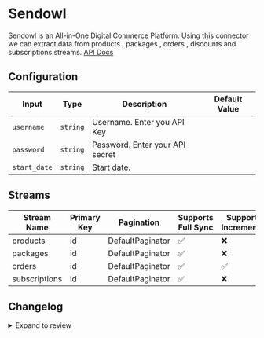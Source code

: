 # Sendowl
Sendowl is an All-in-One Digital Commerce Platform.
Using this connector we can extract data from products , packages , orders , discounts and subscriptions streams.
[API Docs](https://dashboard.sendowl.com/developers/api/introduction)

## Configuration

| Input | Type | Description | Default Value |
|-------|------|-------------|---------------|
| `username` | `string` | Username. Enter you API Key |  |
| `password` | `string` | Password. Enter your API secret |  |
| `start_date` | `string` | Start date.  |  |

## Streams
| Stream Name | Primary Key | Pagination | Supports Full Sync | Supports Incremental |
|-------------|-------------|------------|---------------------|----------------------|
| products | id | DefaultPaginator | ✅ |  ❌  |
| packages | id | DefaultPaginator | ✅ |  ❌  |
| orders | id | DefaultPaginator | ✅ |  ✅  |
| subscriptions | id | DefaultPaginator | ✅ |  ❌  |

## Changelog

<details>
  <summary>Expand to review</summary>

| Version          | Date              | Pull Request | Subject        |
|------------------|-------------------|--------------|----------------|
| 0.0.11 | 2025-02-08 | [53467](https://github.com/airbytehq/airbyte/pull/53467) | Update dependencies |
| 0.0.10 | 2025-02-01 | [52972](https://github.com/airbytehq/airbyte/pull/52972) | Update dependencies |
| 0.0.9 | 2025-01-25 | [52529](https://github.com/airbytehq/airbyte/pull/52529) | Update dependencies |
| 0.0.8 | 2025-01-18 | [51915](https://github.com/airbytehq/airbyte/pull/51915) | Update dependencies |
| 0.0.7 | 2025-01-11 | [51363](https://github.com/airbytehq/airbyte/pull/51363) | Update dependencies |
| 0.0.6 | 2024-12-28 | [50711](https://github.com/airbytehq/airbyte/pull/50711) | Update dependencies |
| 0.0.5 | 2024-12-21 | [50248](https://github.com/airbytehq/airbyte/pull/50248) | Update dependencies |
| 0.0.4 | 2024-12-14 | [49683](https://github.com/airbytehq/airbyte/pull/49683) | Update dependencies |
| 0.0.3 | 2024-12-12 | [49338](https://github.com/airbytehq/airbyte/pull/49338) | Update dependencies |
| 0.0.2 | 2024-12-11 | [49054](https://github.com/airbytehq/airbyte/pull/49054) | Starting with this version, the Docker image is now rootless. Please note that this and future versions will not be compatible with Airbyte versions earlier than 0.64 |
| 0.0.1 | 2024-11-09 | | Initial release by [@ombhardwajj](https://github.com/ombhardwajj) via Connector Builder |

</details>
